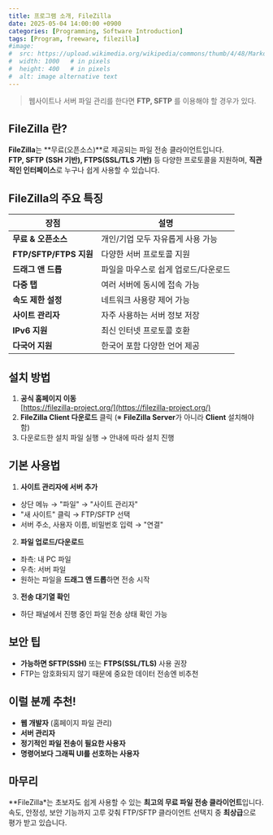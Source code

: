 ```yaml
---
title: 프로그램 소개, FileZilla
date: 2025-05-04 14:00:00 +0900
categories: [Programming, Software Introduction]
tags: [Program, freeware, filezilla]
#image:
#  src: https://upload.wikimedia.org/wikipedia/commons/thumb/4/48/Markdown-mark.svg/1200px-Markdown-mark.svg.png
#  width: 1000   # in pixels
#  height: 400   # in pixels
#  alt: image alternative text
---
```


> 웹사이트나 서버 파일 관리를 한다면 **FTP, SFTP** 를 이용해야 할 경우가 있다.

## FileZilla 란?
**FileZilla**는 **무료(오픈소스)**로 제공되는 파일 전송 클라이언트입니다.   
**FTP, SFTP (SSH 기반), FTPS(SSL/TLS 기반)** 등 다양한 프로토콜을 지원하며, **직관적인 인터페이스**로 누구나 쉽게 사용할 수 있습니다.

## FileZilla의 주요 특징

|**장점**|**설명**|
|--|--|
|**무료 & 오픈소스**|개인/기업 모두 자유롭게 사용 가능|
|**FTP/SFTP/FTPS 지원**|다양한 서버 프로토콜 지원|
|**드래그 앤 드롭**|파일을 마우스로 쉽게 업로드/다운로드|
|**다중 탭**|여러 서버에 동시에 접속 가능|
|**속도 제한 설정**|네트워크 사용량 제어 가능|
|**사이트 관리자**|자주 사용하는 서버 정보 저장|
|**IPv6 지원**|최신 인터넷 프로토콜 호환|
|**다국어 지원**|한국어 포함 다양한 언어 제공|

## 설치 방법
1. **공식 홈페이지 이동**   
[https://filezilla-project.org/](https://filezilla-project.org/)
2. **FileZilla Client 다운로드** 클릭
(※ **FileZilla Server**가 아니라 **Client** 설치해야 함)
3. 다운로드한 설치 파일 실행 → 안내에 따라 설치 진행

## 기본 사용법
1. **사이트 관리자에 서버 추가**
- 상단 메뉴 → "파일" → "사이트 관리자"
- "새 사이트" 클릭 → FTP/SFTP 선택
- 서버 주소, 사용자 이름, 비밀번호 입력 → "연결"
2. **파일 업로드/다운로드**
- 좌측: 내 PC 파일
- 우측: 서버 파일
- 원하는 파일을 **드래그 앤 드롭**하면 전송 시작
3. **전송 대기열 확인**
- 하단 패널에서 진행 중인 파일 전송 상태 확인 가능

## 보안 팁
- **가능하면 SFTP(SSH)** 또는 **FTPS(SSL/TLS)** 사용 권장
- FTP는 암호화되지 않기 때문에 중요한 데이터 전송엔 비추천

## 이럴 분께 추천!
- **웹 개발자** (홈페이지 파일 관리)
- **서버 관리자**
- **정기적인 파일 전송이 필요한 사용자**
- **명령어보다 그래픽 UI를 선호하는 사용자**

## 마무리
**FileZilla*는 초보자도 쉽게 사용할 수 있는 **최고의 무료 파일 전송 클라이언트**입니다.   
속도, 안정성, 보안 기능까지 고루 갖춰 FTP/SFTP 클라이언트 선택지 중 **최상급**으로 평가 받고 있습니다.